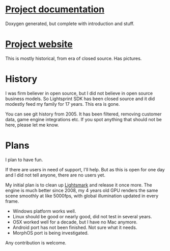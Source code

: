 # [Project documentation](https://lightsprint.com/SDK)
Doxygen generated, but complete with introduction and stuff.

# [Project website](https://lightsprint.com)
This is mostly historical, from era of closed source. Has pictures.

# History
I was firm believer in open source, but I did not believe in open source business models. So Lightsprint SDK has been closed source and it did modestly feed my family for 17 years. This era is gone.

You can see git history from 2005. It has been filtered, removing customer data, game engine integrations etc. If you spot anything that should not be here, please let me know.

# Plans
I plan to have fun.

If there are users in need of support, I'll help. But as this is open for one day and I did not tell anyone, there are no users yet.

My initial plan is to clean up [Lightsmark](https://dee.cz/lightsmark) and release it once more.
The engine is much better since 2008, my 4 years old GPU renders the same scene smoothly at like 5000fps, with global illumination updated in every frame.

- Windows platform works well.
- Linux should be good or nearly good, did not test in several years.
- OSX worked well for a decade, but I have no Mac anymore.
- Android port has not been finished. Not sure what it needs.
- MorphOS port is being investigated.

Any contribution is welcome.
